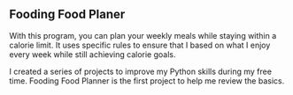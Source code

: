 ## Fooding Food Planer

With this program, you can plan your weekly meals while staying within a calorie limit. It uses specific rules to ensure that I based on what I enjoy every week while still achieving calorie goals.

I created a series of projects to improve my Python skills during my free time. Fooding Food Planner is the first project to help me review the basics.
